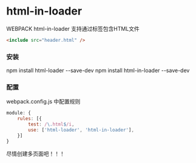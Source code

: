 # html-in-loader
WEBPACK html-in-loader
支持通过<include>标签包含HTML文件
```html
<include src="header.html" />
```
### 安装
npm install html-loader --save-dev
npm install html-in-loader --save-dev

### 配置
webpack.config.js 中配置规则

```javascript
module: {
	rules: [{
		test: /\.html$/i,
		use: ['html-loader', 'html-in-loader'],
	}]
}
```

尽情创建多页面吧！！！